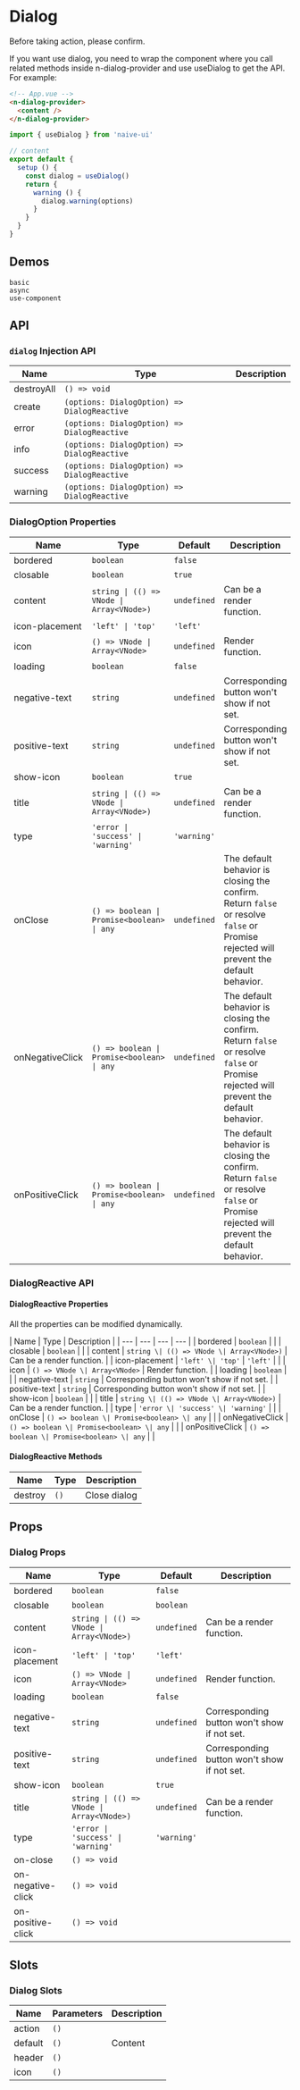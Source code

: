 # Dialog

Before taking action, please confirm.

<n-space vertical>
<n-alert title="Prerequisite" type="warning">
  If you want use dialog, you need to wrap the component where you call related methods inside <n-text code>n-dialog-provider</n-text> and use <n-text code>useDialog</n-text> to get the API.
</n-alert>
For example:

```html
<!-- App.vue -->
<n-dialog-provider>
  <content />
</n-dialog-provider>
```

```js
import { useDialog } from 'naive-ui'

// content
export default {
  setup () {
    const dialog = useDialog()
    return {
      warning () {
        dialog.warning(options)
      }
    }
  }
}
```

</n-space>

## Demos

```demo
basic
async
use-component
```

## API

### `dialog` Injection API

| Name       | Type                                        | Description |
| ---------- | ------------------------------------------- | ----------- |
| destroyAll | `() => void`                                |             |
| create     | `(options: DialogOption) => DialogReactive` |             |
| error      | `(options: DialogOption) => DialogReactive` |             |
| info       | `(options: DialogOption) => DialogReactive` |             |
| success    | `(options: DialogOption) => DialogReactive` |             |
| warning    | `(options: DialogOption) => DialogReactive` |             |

### DialogOption Properties

| Name | Type | Default | Description |
| --- | --- | --- | --- |
| bordered | `boolean` | `false` |  |
| closable | `boolean` | `true` |  |
| content | `string \| (() => VNode \| Array<VNode>)` | `undefined` | Can be a render function. |
| icon-placement | `'left' \| 'top'` | `'left'` |  |
| icon | `() => VNode \| Array<VNode>` | `undefined` | Render function. |
| loading | `boolean` | `false` |  |
| negative-text | `string` | `undefined` | Corresponding button won't show if not set. |
| positive-text | `string` | `undefined` | Corresponding button won't show if not set. |
| show-icon | `boolean` | `true` |  |
| title | `string \| (() => VNode \| Array<VNode>)` | `undefined` | Can be a render function. |
| type | `'error \| 'success' \| 'warning'` | `'warning'` |  |
| onClose | `() => boolean \| Promise<boolean> \| any` | `undefined` | The default behavior is closing the confirm. Return `false` or resolve `false` or Promise rejected will prevent the default behavior. |
| onNegativeClick | `() => boolean \| Promise<boolean> \| any` | `undefined` | The default behavior is closing the confirm. Return `false` or resolve `false` or Promise rejected will prevent the default behavior. |
| onPositiveClick | `() => boolean \| Promise<boolean> \| any` | `undefined` | The default behavior is closing the confirm. Return `false` or resolve `false` or Promise rejected will prevent the default behavior. |

### DialogReactive API

#### DialogReactive Properties

All the properties can be modified dynamically.

| Name | Type | Description |
| --- | --- | --- | --- |
| bordered | `boolean` |  |
| closable | `boolean` |  |
| content | `string \| (() => VNode \| Array<VNode>)` | Can be a render function. |
| icon-placement | `'left' \| 'top'` | `'left'` |  |
| icon | `() => VNode \| Array<VNode>` | Render function. |
| loading | `boolean` |  |
| negative-text | `string` | Corresponding button won't show if not set. |
| positive-text | `string` | Corresponding button won't show if not set. |
| show-icon | `boolean` |  |
| title | `string \| (() => VNode \| Array<VNode>)` | Can be a render function. |
| type | `'error \| 'success' \| 'warning'` |  |
| onClose | `() => boolean \| Promise<boolean> \| any` |  |
| onNegativeClick | `() => boolean \| Promise<boolean> \| any` |  |
| onPositiveClick | `() => boolean \| Promise<boolean> \| any` |  |

#### DialogReactive Methods

| Name    | Type | Description  |
| ------- | ---- | ------------ |
| destroy | `()` | Close dialog |

## Props

### Dialog Props

| Name | Type | Default | Description |
| --- | --- | --- | --- |
| bordered | `boolean` | `false` |  |
| closable | `boolean` | `boolean` |  |
| content | `string \| (() => VNode \| Array<VNode>)` | `undefined` | Can be a render function. |
| icon-placement | `'left' \| 'top'` | `'left'` |  |
| icon | `() => VNode \| Array<VNode>` | `undefined` | Render function. |
| loading | `boolean` | `false` |  |
| negative-text | `string` | `undefined` | Corresponding button won't show if not set. |
| positive-text | `string` | `undefined` | Corresponding button won't show if not set. |
| show-icon | `boolean` | `true` |  |
| title | `string \| (() => VNode \| Array<VNode>)` | `undefined` | Can be a render function. |
| type | `'error \| 'success' \| 'warning'` | `'warning'` |  |
| on-close | `() => void` |  |
| on-negative-click | `() => void` |  |
| on-positive-click | `() => void` |  |

## Slots

### Dialog Slots

| Name    | Parameters | Description |
| ------- | ---------- | ----------- |
| action  | `()`       |             |
| default | `()`       | Content     |
| header  | `()`       |             |
| icon    | `()`       |             |
